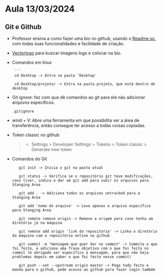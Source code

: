 # Aula 13/03/2024

## Git e Github
 - Professor ensina a como fazer uma bio no github, usando o <a href="https://readme.so/pt" target="_blank">Readme.so</a>, com todas suas funcionalidades e facilidade de criação.
 - <a href="vectorlogo.zone">Vectorlogo</a> para buscar imagens logo e colocar na bio.
 - Comandos em linux

        ```
        cd Desktop -> Entra na pasta 'Desktop'

        cd Desktop/projeto/ -> Entra na pasta projeto, que está dentro de desktop

- Git ignore: faz com que dê comandos ao git para ele não adicionar arquivos específicos.
    ``` 
    .gitignore

    ```

- wind + V: Abre uma ferramenta em que possibilita ver a área de transferência, então consegue ter acesso a todas coisas copiadas.

- Token classic no github
    >- Settings > Developer Settings > Tokens > Token classic > Generate new token

- Comandos do Git

     ```
        git init -> Inicia o git na pasta atual

        git status -> Verifica se o repositório git teve modificações, caso tiver, indica a dar um git add para subir os arquivos para Stanging Area

        git add . -> Adiciona todos os arquivos untracked para a Stanging Area

        git add 'nome do arquivo' -> Leva apenas o arquivo específico para Stanging Area

        git remote remove origin -> Remove a origem para caso tenha um diretório já na máquina

        git remote add origin 'link do repositório' -> Linka o diretório da máquina com o repositório online no github

        git commit -m "mensagem que quer dar no commit" -> Commita o que foi feito, e adiciona uma frase objetiva com o que foi feito no commit (é obrigado ser específico a mensagem, para que não haja problemas depois em saber o que foi feito nesse commit)

        git push --set --upstream origin master -> Pega tudo feito e manda para o github, pede acesso ao github para fazer login também

    


        
    
